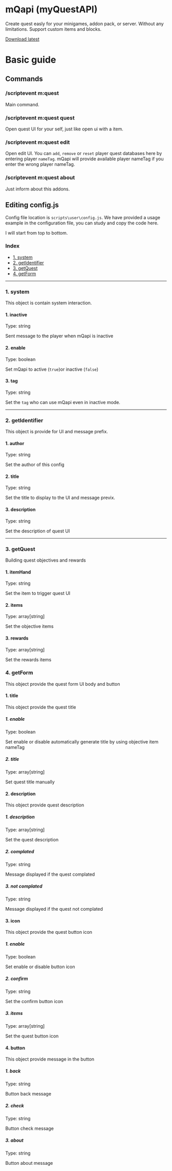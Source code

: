 # mQapi (myQuestAPI)
Create quest easly for your minigames, addon pack, or server. Without any limitations. Support custom items and blocks. 

[Download latest](https://github.com/abcdavk/mQapi/releases)

# Basic guide

## Commands

### /scriptevent m:quest
Main command.

### /scriptevent m:quest quest 
Open quest UI for your self, just like open ui with a item.

### /scriptevent m:quest edit
Open edit UI. You can `add`, `remove` or `reset` player quest databases here by entering player `nameTag`.
mQapi will provide available player nameTag if you enter the wrong player nameTag.

### /scriptevent m:quest about
Just inform about this addons.

## Editing config.js
Config file location is `scripts\user\config.js`. We have provided a usage example in the configuration file, you can study and copy the code here.

I will start from top to bottom.

### Index
- [1. system](#1-system)
- [2. getIdentifier](#2-getidentifier)
- [3. getQuest](#3-getquest)
- [4. getForm](#4-getform)

___

### 1. system
This object is contain system interaction.

#### 1. inactive
Type: string

Sent message to the player when mQapi is inactive

#### 2. enable
Type: boolean

Set mQapi to active (`true`)or inactive (`false`)

#### 3. tag
Type: string

Set the `tag` who can use mQapi even in inactive mode.

___

### 2. getIdentifier
This object is provide for UI and message prefix.

#### 1. author
Type: string

Set the author of this config

#### 2. title
Type: string

Set the title to display to the UI and message previx.

#### 3. description
Type: string

Set the description of quest UI

___

### 3. getQuest
Building quest objectives and rewards

#### 1. itemHand
Type: string

Set the item to trigger quest UI

#### 2. items
Type: array[string]

Set the objective items

#### 3. rewards
Type: array[string]

Set the rewards items

### 4. getForm
This object provide the quest form UI body and button

#### 1. title
This object provide the quest title

##### 1. enable
Type: boolean

Set enable or disable automatically generate title by using objective item nameTag

##### 2. title
Type: array[string]

Set quest title manually

#### 2. description
This object provide quest description

##### 1. description
Type: array[string]

Set the quest description

##### 2. complated
Type: string

Message displayed if the quest complated

##### 3. not complated
Type: string

Message displayed if the quest not complated

#### 3. icon
This object provide the quest button icon

##### 1. enable
Type: boolean

Set enable or disable button icon

##### 2. confirm
Type: string

Set the confirm button icon

##### 3. items
Type: array[string]

Set the quest button icon

#### 4. button
This object provide message in the button

##### 1. back
Type: string

Button back message

##### 2. check
Type: string

Button check message 

##### 3. about
Type: string

Button about message

